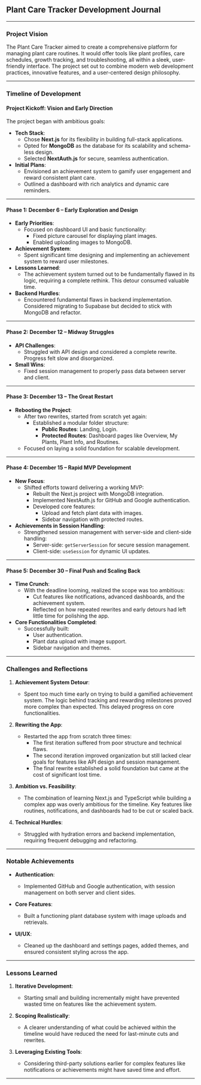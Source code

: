 ## **Plant Care Tracker Development Journal**

---

### **Project Vision**

The Plant Care Tracker aimed to create a comprehensive platform for managing plant care routines. It would offer tools like plant profiles, care schedules, growth tracking, and troubleshooting, all within a sleek, user-friendly interface. The project set out to combine modern web development practices, innovative features, and a user-centered design philosophy.

---

### **Timeline of Development**

#### **Project Kickoff: Vision and Early Direction**

The project began with ambitious goals:

- **Tech Stack**:
  - Chose **Next.js** for its flexibility in building full-stack applications.
  - Opted for **MongoDB** as the database for its scalability and schema-less design.
  - Selected **NextAuth.js** for secure, seamless authentication.
- **Initial Plans**:
  - Envisioned an achievement system to gamify user engagement and reward consistent plant care.
  - Outlined a dashboard with rich analytics and dynamic care reminders.

---

#### **Phase 1: December 6 – Early Exploration and Design**

- **Early Priorities**:
  - Focused on dashboard UI and basic functionality:
    - Fixed picture carousel for displaying plant images.
    - Enabled uploading images to MongoDB.
- **Achievement System**:
  - Spent significant time designing and implementing an achievement system to reward user milestones.
- **Lessons Learned**:
  - The achievement system turned out to be fundamentally flawed in its logic, requiring a complete rethink. This detour consumed valuable time.
- **Backend Hurdles**:
  - Encountered fundamental flaws in backend implementation. Considered migrating to Supabase but decided to stick with MongoDB and refactor.

---

#### **Phase 2: December 12 – Midway Struggles**

- **API Challenges**:
  - Struggled with API design and considered a complete rewrite. Progress felt slow and disorganized.
- **Small Wins**:
  - Fixed session management to properly pass data between server and client.

---

#### **Phase 3: December 13 – The Great Restart**

- **Rebooting the Project**:
  - After two rewrites, started from scratch yet again:
    - Established a modular folder structure:
      - **Public Routes**: Landing, Login.
      - **Protected Routes**: Dashboard pages like Overview, My Plants, Plant Info, and Routines.
  - Focused on laying a solid foundation for scalable development.

---

#### **Phase 4: December 15 – Rapid MVP Development**

- **New Focus**:
  - Shifted efforts toward delivering a working MVP:
    - Rebuilt the Next.js project with MongoDB integration.
    - Implemented NextAuth.js for GitHub and Google authentication.
    - Developed core features:
      - Upload and fetch plant data with images.
      - Sidebar navigation with protected routes.
- **Achievements in Session Handling**:
  - Strengthened session management with server-side and client-side handling:
    - Server-side: `getServerSession` for secure session management.
    - Client-side: `useSession` for dynamic UI updates.

---

#### **Phase 5: December 30 – Final Push and Scaling Back**

- **Time Crunch**:
  - With the deadline looming, realized the scope was too ambitious:
    - Cut features like notifications, advanced dashboards, and the achievement system.
    - Reflected on how repeated rewrites and early detours had left little time for polishing the app.
- **Core Functionalities Completed**:
  - Successfully built:
    - User authentication.
    - Plant data upload with image support.
    - Sidebar navigation and themes.

---

### **Challenges and Reflections**

1. **Achievement System Detour**:

   - Spent too much time early on trying to build a gamified achievement system. The logic behind tracking and rewarding milestones proved more complex than expected. This delayed progress on core functionalities.

2. **Rewriting the App**:

   - Restarted the app from scratch three times:
     - The first iteration suffered from poor structure and technical flaws.
     - The second iteration improved organization but still lacked clear goals for features like API design and session management.
     - The final rewrite established a solid foundation but came at the cost of significant lost time.

3. **Ambition vs. Feasibility**:

   - The combination of learning Next.js and TypeScript while building a complex app was overly ambitious for the timeline. Key features like routines, notifications, and dashboards had to be cut or scaled back.

4. **Technical Hurdles**:
   - Struggled with hydration errors and backend implementation, requiring frequent debugging and refactoring.

---

### **Notable Achievements**

- **Authentication**:

  - Implemented GitHub and Google authentication, with session management on both server and client sides.

- **Core Features**:

  - Built a functioning plant database system with image uploads and retrievals.

- **UI/UX**:
  - Cleaned up the dashboard and settings pages, added themes, and ensured consistent styling across the app.

---

### **Lessons Learned**

1. **Iterative Development**:

   - Starting small and building incrementally might have prevented wasted time on features like the achievement system.

2. **Scoping Realistically**:

   - A clearer understanding of what could be achieved within the timeline would have reduced the need for last-minute cuts and rewrites.

3. **Leveraging Existing Tools**:
   - Considering third-party solutions earlier for complex features like notifications or achievements might have saved time and effort.

---
